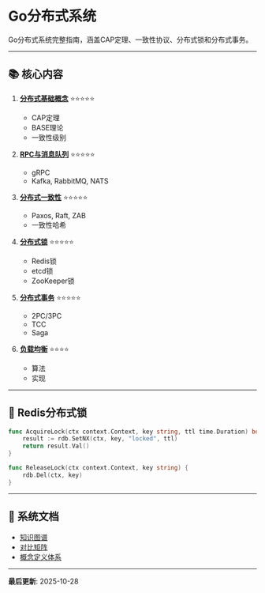 # Go分布式系统

Go分布式系统完整指南，涵盖CAP定理、一致性协议、分布式锁和分布式事务。

---

## 📚 核心内容

1. **[分布式基础概念](./01-分布式系统基础.md)** ⭐⭐⭐⭐⭐
   - CAP定理
   - BASE理论
   - 一致性级别

2. **[RPC与消息队列](./02-RPC与消息队列.md)** ⭐⭐⭐⭐⭐
   - gRPC
   - Kafka, RabbitMQ, NATS

3. **[分布式一致性](./03-分布式一致性.md)** ⭐⭐⭐⭐⭐
   - Paxos, Raft, ZAB
   - 一致性哈希

4. **[分布式锁](./04-分布式锁.md)** ⭐⭐⭐⭐⭐
   - Redis锁
   - etcd锁
   - ZooKeeper锁

5. **[分布式事务](./05-分布式事务.md)** ⭐⭐⭐⭐⭐
   - 2PC/3PC
   - TCC
   - Saga

6. **[负载均衡](./06-负载均衡.md)** ⭐⭐⭐⭐
   - 算法
   - 实现

---

## 🚀 Redis分布式锁

```go
func AcquireLock(ctx context.Context, key string, ttl time.Duration) bool {
    result := rdb.SetNX(ctx, key, "locked", ttl)
    return result.Val()
}

func ReleaseLock(ctx context.Context, key string) {
    rdb.Del(ctx, key)
}
```

---

## 📖 系统文档

- [知识图谱](./00-知识图谱.md)
- [对比矩阵](./00-对比矩阵.md)
- [概念定义体系](./00-概念定义体系.md)

---

**最后更新**: 2025-10-28
